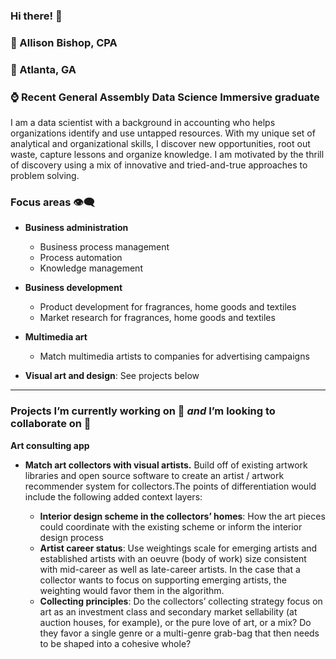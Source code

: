 ### Hi there! 👋

### :smiling_face_with_three_hearts: Allison Bishop, CPA
### :compass: Atlanta, GA
### :watch: Recent General Assembly Data Science Immersive graduate

I am a data scientist with a background in accounting who helps organizations identify and use untapped resources. With my unique set of analytical and organizational skills, I discover new opportunities, root out waste, capture lessons and organize knowledge. I am motivated by the thrill of discovery using a mix of innovative and tried-and-true approaches to problem solving.

### Focus areas :eye_speech_bubble:

* **Business administration**
    * Business process management
    * Process automation
    * Knowledge management
    
* **Business development**    
    * Product development for fragrances, home goods and textiles
    * Market research for fragrances, home goods and textiles


* **Multimedia art**

   * Match multimedia artists to companies for advertising campaigns


* **Visual art and design**: See projects below
_ _ _
### Projects I’m currently working on :love_letter: ***and*** I’m looking to collaborate on 👯

**Art consulting app**
* **Match art collectors with visual artists.** Build off of existing artwork libraries and open source software to create an artist / artwork recommender system for collectors.The points of differentiation would include the following added context layers:

    *  **Interior design scheme in the collectors’ homes**: How the art pieces could coordinate with the existing scheme or inform the interior design process
    * **Artist career status**: Use weightings scale for emerging artists and established artists with an oeuvre (body of work) size consistent with mid-career as well as late-career artists. In the case that a collector wants to focus on supporting emerging artists, the weighting would favor them in the algorithm.
    * **Collecting principles**: Do the collectors’ collecting strategy focus on art as an investment class and secondary market sellability (at auction houses, for example), or the pure love of art, or a mix? Do they favor a single genre or a multi-genre grab-bag that then needs to be shaped into a cohesive whole?



<!--
**abishop17/abishop17** is a ✨ _special_ ✨ repository because its `README.md` (this file) appears on your GitHub profile.

Here are some ideas to get you started:

- 🔭 I’m currently working on ...
- 🌱 I’m currently learning ...
- 👯 I’m looking to collaborate on ...
- 🤔 I’m looking for help with ...
- 💬 Ask me about ...
- 📫 How to reach me: ...
- 😄 Pronouns: ...
- ⚡ Fun fact: ...
-->
